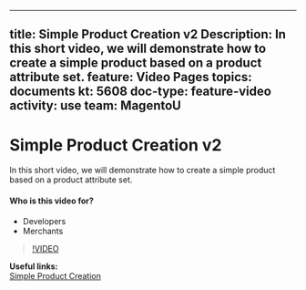 
---
title: Simple Product Creation v2
Description: In this short video, we will demonstrate how to create a simple product based on a product attribute set.
feature: Video Pages
topics: documents
kt: 5608
doc-type: feature-video
activity: use
team: MagentoU
---
# Simple Product Creation v2

In this short video, we will demonstrate how to create a simple product based on a product attribute set.

#### Who is this video for?
* Developers
* Merchants

>[!VIDEO](https://video.tv.adobe.com/v/35786)

**Useful links:**
<br/>
[Simple Product Creation](https://docs.magento.com/user-guide/catalog/product-create-simple.html)

